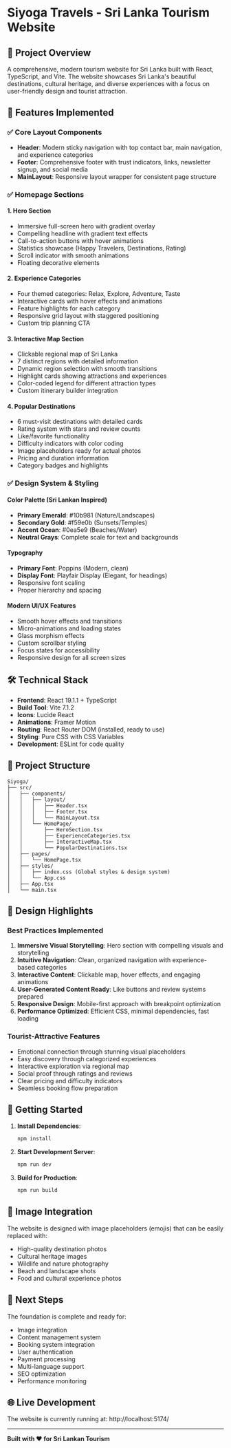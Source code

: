 # Siyoga Travels - Sri Lanka Tourism Website

## 🌟 Project Overview

A comprehensive, modern tourism website for Sri Lanka built with React, TypeScript, and Vite. The website showcases Sri Lanka's beautiful destinations, cultural heritage, and diverse experiences with a focus on user-friendly design and tourist attraction.

## 🚀 Features Implemented

### ✅ Core Layout Components
- **Header**: Modern sticky navigation with top contact bar, main navigation, and experience categories
- **Footer**: Comprehensive footer with trust indicators, links, newsletter signup, and social media
- **MainLayout**: Responsive layout wrapper for consistent page structure

### ✅ Homepage Sections

#### 1. Hero Section
- Immersive full-screen hero with gradient overlay
- Compelling headline with gradient text effects
- Call-to-action buttons with hover animations
- Statistics showcase (Happy Travelers, Destinations, Rating)
- Scroll indicator with smooth animations
- Floating decorative elements

#### 2. Experience Categories
- Four themed categories: Relax, Explore, Adventure, Taste
- Interactive cards with hover effects and animations
- Feature highlights for each category
- Responsive grid layout with staggered positioning
- Custom trip planning CTA

#### 3. Interactive Map Section
- Clickable regional map of Sri Lanka
- 7 distinct regions with detailed information
- Dynamic region selection with smooth transitions
- Highlight cards showing attractions and experiences
- Color-coded legend for different attraction types
- Custom itinerary builder integration

#### 4. Popular Destinations
- 6 must-visit destinations with detailed cards
- Rating system with stars and review counts
- Like/favorite functionality
- Difficulty indicators with color coding
- Image placeholders ready for actual photos
- Pricing and duration information
- Category badges and highlights

### ✅ Design System & Styling

#### Color Palette (Sri Lankan Inspired)
- **Primary Emerald**: #10b981 (Nature/Landscapes)
- **Secondary Gold**: #f59e0b (Sunsets/Temples)
- **Accent Ocean**: #0ea5e9 (Beaches/Water)
- **Neutral Grays**: Complete scale for text and backgrounds

#### Typography
- **Primary Font**: Poppins (Modern, clean)
- **Display Font**: Playfair Display (Elegant, for headings)
- Responsive font scaling
- Proper hierarchy and spacing

#### Modern UI/UX Features
- Smooth hover effects and transitions
- Micro-animations and loading states
- Glass morphism effects
- Custom scrollbar styling
- Focus states for accessibility
- Responsive design for all screen sizes

## 🛠 Technical Stack

- **Frontend**: React 19.1.1 + TypeScript
- **Build Tool**: Vite 7.1.2
- **Icons**: Lucide React
- **Animations**: Framer Motion
- **Routing**: React Router DOM (installed, ready to use)
- **Styling**: Pure CSS with CSS Variables
- **Development**: ESLint for code quality

## 📁 Project Structure

```
Siyoga/
├── src/
│   ├── components/
│   │   ├── layout/
│   │   │   ├── Header.tsx
│   │   │   ├── Footer.tsx
│   │   │   └── MainLayout.tsx
│   │   └── HomePage/
│   │       ├── HeroSection.tsx
│   │       ├── ExperienceCategories.tsx
│   │       ├── InteractiveMap.tsx
│   │       └── PopularDestinations.tsx
│   ├── pages/
│   │   └── HomePage.tsx
│   ├── styles/
│   │   ├── index.css (Global styles & design system)
│   │   └── App.css
│   ├── App.tsx
│   └── main.tsx
```

## 🎨 Design Highlights

### Best Practices Implemented
1. **Immersive Visual Storytelling**: Hero section with compelling visuals and storytelling
2. **Intuitive Navigation**: Clean, organized navigation with experience-based categories
3. **Interactive Content**: Clickable map, hover effects, and engaging animations
4. **User-Generated Content Ready**: Like buttons and review systems prepared
5. **Responsive Design**: Mobile-first approach with breakpoint optimization
6. **Performance Optimized**: Efficient CSS, minimal dependencies, fast loading

### Tourist-Attractive Features
- Emotional connection through stunning visual placeholders
- Easy discovery through categorized experiences
- Interactive exploration via regional map
- Social proof through ratings and reviews
- Clear pricing and difficulty indicators
- Seamless booking flow preparation

## 🚀 Getting Started

1. **Install Dependencies**:
   ```bash
   npm install
   ```

2. **Start Development Server**:
   ```bash
   npm run dev
   ```

3. **Build for Production**:
   ```bash
   npm run build
   ```

## 📸 Image Integration

The website is designed with image placeholders (emojis) that can be easily replaced with:
- High-quality destination photos
- Cultural heritage images
- Wildlife and nature photography
- Beach and landscape shots
- Food and cultural experience photos

## 🔄 Next Steps

The foundation is complete and ready for:
- Image integration
- Content management system
- Booking system integration
- User authentication
- Payment processing
- Multi-language support
- SEO optimization
- Performance monitoring

## 🌐 Live Development

The website is currently running at: http://localhost:5174/

---

**Built with ❤️ for Sri Lankan Tourism**
